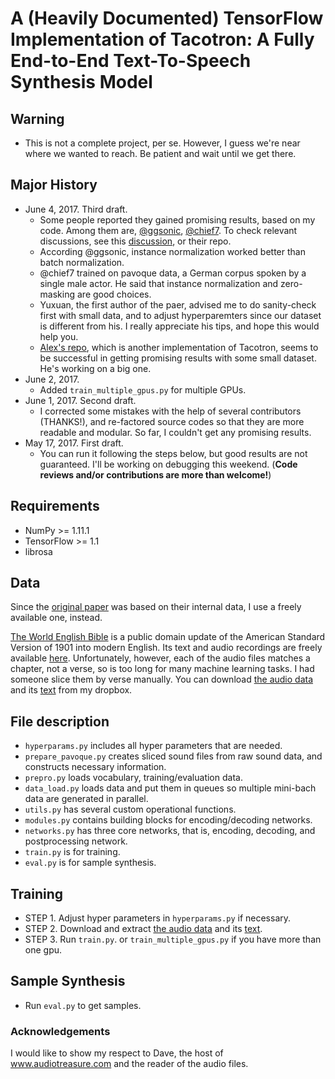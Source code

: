 # A (Heavily Documented) TensorFlow Implementation of Tacotron: A Fully End-to-End Text-To-Speech Synthesis Model

## **Warning**
  * This is not a complete project, per se. However, I guess we're near where we wanted to reach. Be patient and wait until we get there.

## **Major History**
  * June 4, 2017. Third draft. 
    * Some people reported they gained promising results, based on my code. Among them are, [@ggsonic](https://www.github.com/ggsonic), [@chief7](https://www.github.com/chief7). To check relevant discussions, see this [discussion](https://www.github.com/Kyubyong/tacotron/issues/30), or their repo. 
    * According @ggsonic, instance normalization worked better than batch normalization.
    * @chief7 trained on pavoque data, a German corpus spoken by a single male actor. He said that instance normalization and zero-masking are good choices.
    * Yuxuan, the first author of the paer, advised me to do sanity-check first with small data, and to adjust hyperparemters since our dataset is different from his. I really appreciate his tips, and hope this would help you.
    * [Alex's repo](https://github.com/barronalex/Tacotron), which is another implementation of Tacotron, seems to be successful in getting promising results with some small dataset. He's working on a big one.
  * June 2, 2017. 
    * Added `train_multiple_gpus.py` for multiple GPUs.
  * June 1, 2017. Second draft. 
    * I corrected some mistakes with the help of several contributors (THANKS!), and re-factored source codes so that they are more readable and modular. So far, I couldn't get any promising results.
  * May 17, 2017. First draft. 
    * You can run it following the steps below, but good results are not guaranteed. I'll be working on debugging this weekend. (**Code reviews and/or contributions are more than welcome!**)

## Requirements
  * NumPy >= 1.11.1
  * TensorFlow >= 1.1
  * librosa

## Data
Since the [original paper](https://arxiv.org/abs/1703.10135) was based on their internal data, I use a freely available one, instead.

[The World English Bible](https://en.wikipedia.org/wiki/World_English_Bible) is a public domain update of the American Standard Version of 1901 into modern English. Its text and audio recordings are freely available [here](http://www.audiotreasure.com/webindex.htm). Unfortunately, however, each of the audio files matches a chapter, not a verse, so is too long for many machine learning tasks. I had someone slice them by verse manually. You can download [the audio data](https://dl.dropboxusercontent.com/u/42868014/WEB.zip) and its [text](https://dl.dropboxusercontent.com/u/42868014/text.csv) from my dropbox.



## File description
  * `hyperparams.py` includes all hyper parameters that are needed.
  * `prepare_pavoque.py` creates sliced sound files from raw sound data, and constructs necessary information.
  * `prepro.py` loads vocabulary, training/evaluation data.
  * `data_load.py` loads data and put them in queues so multiple mini-bach data are generated in parallel.
  * `utils.py` has several custom operational functions.
  * `modules.py` contains building blocks for encoding/decoding networks.
  * `networks.py` has three core networks, that is, encoding, decoding, and postprocessing network.
  * `train.py` is for training.
  * `eval.py` is for sample synthesis.
  

## Training
  * STEP 1. Adjust hyper parameters in `hyperparams.py` if necessary.
  * STEP 2. Download and extract [the audio data](https://dl.dropboxusercontent.com/u/42868014/WEB.zip) and its [text](https://dl.dropboxusercontent.com/u/42868014/text.csv).
  * STEP 3. Run `train.py`. or `train_multiple_gpus.py` if you have more than one gpu.

## Sample Synthesis
  * Run `eval.py` to get samples.

### Acknowledgements
I would like to show my respect to Dave, the host of www.audiotreasure.com and the reader of the audio files.

